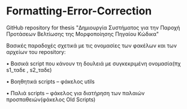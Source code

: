 # Formatting-Error-Correction
GitHub repository for thesis "Δημιουργία Συστήματος για την Παροχή Προτάσεων Βελτίωσης της Μορφοποίησης Πηγαίου Κώδικα"

Βασικές παραδοχές σχετικά με τις ονομασίες των φακέλων και των αρχείων του repository:

• Βασικά script που κάνουν τη δουλειά με συγκεκριμένη ονομασία(πχ s1_ταδε , s2_ταδε)

• Βοηθητικά scripts – φάκελος utils

• Παλιά scripts – φάκελος για διατήρηση των παλαιών προσπαθειών(φάκελος Old Scripts)

